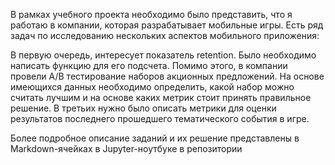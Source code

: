 
В рамках учебного проекта необходимо было представить, что я работаю в компании, которая разрабатывает мобильные игры. Есть ряд задач по исследованию нескольких аспектов мобильного приложения:

В первую очередь, интересует показатель retention. Было необходимо написать функцию для его подсчета.
Помимо этого, в компании провели A/B тестирование наборов акционных предложений. На основе имеющихся данных необходимо определить, какой набор можно считать лучшим и на основе каких метрик стоит принять правильное решение.
В третьих нужно было описать метрики для оценки результатов последнего прошедшего тематического события в игре.

Более подробное описание заданий и их решение представлены в Markdown-ячейках в Jupyter-ноутбуке в репозитории


